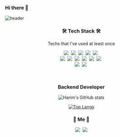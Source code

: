 ### Hi there 👋

![header](https://capsule-render.vercel.app/api?type=wave&color=auto&height=200&section=header&text=Harim%20Choi&fontSize=90)

<h3 align="center">🛠 Tech Stack 🛠</h3>

<p align="center"> Techs that I've used at least once </p>

<p align="center">
  <img src="https://img.shields.io/badge/Python-3766AB?style=flat-square&logo=Python&logoColor=white"/></a>&nbsp 
  <img src="https://img.shields.io/badge/Java-007396?style=flat-square&logo=Java&logoColor=white"/></a>&nbsp 
  <img src="https://img.shields.io/badge/C++-00599C?style=flat-square&logo=C%2B%2B&logoColor=white"/></a>&nbsp 
  <img src="https://img.shields.io/badge/Javascript-ffb13b?style=flat-square&logo=javascript&logoColor=white"/></a>&nbsp 
  <img src="https://img.shields.io/badge/css-1572B6?style=flat-square&logo=css3&logoColor=white"/></a>&nbsp 
  <br>
  <img src="https://img.shields.io/badge/SpringBoot-6DB33F?style=flat-square&logo=Spring&logoColor=white"/></a>&nbsp 
  <img src="https://img.shields.io/badge/Django-092E20?style=flat-square&logo=Django&logoColor=white"/></a>&nbsp 
  <img src="https://img.shields.io/badge/Mysql-E6B91E?style=flat-square&logo=MySql&logoColor=white"/></a>&nbsp 
  <img src="https://img.shields.io/badge/PostgreSQL-DB3552?style=flat-square&logo=PostgreSQL&logoColor=white"/></a>&nbsp 
  <img src="https://img.shields.io/badge/Oracle-F80000?style=flat-square&logo=Oracle&logoColor=white"/></a>&nbsp 
  <img src="https://img.shields.io/badge/aws-333664?style=flat-square&logo=amazon-aws&logoColor=white"/></a>&nbsp 

  <br>
  <img src="https://img.shields.io/badge/Redis-DC382D?style=flat-square&logo=Redis&logoColor=white"/></a>&nbsp 
  <img src="https://img.shields.io/badge/elasticsearch-005571?style=flat-square&logo=elasticsearch&logoColor=white"/></a>&nbsp 
</p>

<br>

<h3 align="center">Backend Developer</h3>
<div align="center" style="text-align:center">
  
![Harim's GitHub stats](https://github-readme-stats.vercel.app/api?username=jennharw&show_icons=true&theme=radical)

[![Top Langs](https://github-readme-stats.vercel.app/api/top-langs/?username=jennharw&layout=compact)](https://github.com/anuraghazra/github-readme-stats)

</div>
  

<h3 align="center"> 🧸 Me 🧸 </h3>
<p align="center">
  <a href="https://www.notion.so/Backend-Development-Notes-3065f8c5377447c4ac75131f54dbd5d7"><img src="https://img.shields.io/badge/Notion-11B48A?style=flat-square&logo=Notion&logoColor=white&link=https://www.notion.so/Backend-Development-Notes-3065f8c5377447c4ac75131f54dbd5d7"/></a>&nbsp
  <a href="mailto:holly001503@gmail.com"><img src="https://img.shields.io/badge/Gmail-d14836?style=flat-square&logo=Gmail&logoColor=white&link=viliketh1s98@naver.com"/></a>
</p>
<br>

